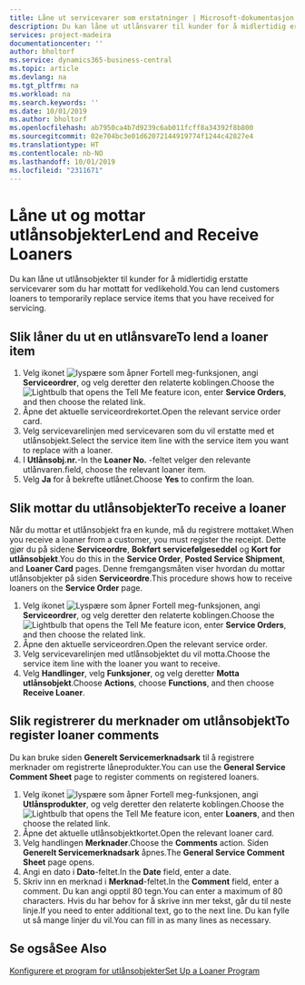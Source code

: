```yaml
---
title: Låne ut servicevarer som erstatninger | Microsoft-dokumentasjon
description: Du kan låne ut utlånsvarer til kunder for å midlertidig erstatte servicevarer som du har mottatt for vedlikehold.
services: project-madeira
documentationcenter: ''
author: bholtorf
ms.service: dynamics365-business-central
ms.topic: article
ms.devlang: na
ms.tgt_pltfrm: na
ms.workload: na
ms.search.keywords: ''
ms.date: 10/01/2019
ms.author: bholtorf
ms.openlocfilehash: ab7950ca4b7d9239c6ab011fcff8a34392f8b800
ms.sourcegitcommit: 02e704bc3e01d62072144919774f1244c42827e4
ms.translationtype: HT
ms.contentlocale: nb-NO
ms.lasthandoff: 10/01/2019
ms.locfileid: "2311671"
---
```

# <a name="lend-and-receive-loaners"></a><span data-ttu-id="0dbd7-103">Låne ut og mottar utlånsobjekter</span><span class="sxs-lookup"><span data-stu-id="0dbd7-103">Lend and Receive Loaners</span></span>
<span data-ttu-id="0dbd7-104">Du kan låne ut utlånsobjekter til kunder for å midlertidig erstatte servicevarer som du har mottatt for vedlikehold.</span><span class="sxs-lookup"><span data-stu-id="0dbd7-104">You can lend customers loaners to temporarily replace service items that you have received for servicing.</span></span>  
  
## <a name="to-lend-a-loaner-item"></a><span data-ttu-id="0dbd7-105">Slik låner du ut en utlånsvare</span><span class="sxs-lookup"><span data-stu-id="0dbd7-105">To lend a loaner item</span></span>    
1. <span data-ttu-id="0dbd7-106">Velg ikonet ![lyspære som åpner Fortell meg-funksjonen](media/ui-search/search_small.png "Fortell hva du vil gjøre"), angi **Serviceordrer**, og velg deretter den relaterte koblingen.</span><span class="sxs-lookup"><span data-stu-id="0dbd7-106">Choose the ![Lightbulb that opens the Tell Me feature](media/ui-search/search_small.png "Tell me what you want to do") icon, enter **Service Orders**, and then choose the related link.</span></span>  
2. <span data-ttu-id="0dbd7-107">Åpne det aktuelle serviceordrekortet.</span><span class="sxs-lookup"><span data-stu-id="0dbd7-107">Open the relevant service order card.</span></span>  
3. <span data-ttu-id="0dbd7-108">Velg servicevarelinjen med servicevaren som du vil erstatte med et utlånsobjekt.</span><span class="sxs-lookup"><span data-stu-id="0dbd7-108">Select the service item line with the service item you want to replace with a loaner.</span></span>  
4. <span data-ttu-id="0dbd7-109">I **Utlånsobj.nr.**-</span><span class="sxs-lookup"><span data-stu-id="0dbd7-109">In the **Loaner No.**</span></span> <span data-ttu-id="0dbd7-110">-feltet velger den relevante utlånvaren.</span><span class="sxs-lookup"><span data-stu-id="0dbd7-110">field, choose the relevant loaner item.</span></span>  
5. <span data-ttu-id="0dbd7-111">Velg **Ja** for å bekrefte utlånet.</span><span class="sxs-lookup"><span data-stu-id="0dbd7-111">Choose **Yes** to confirm the loan.</span></span>  

## <a name="to-receive-a-loaner"></a><span data-ttu-id="0dbd7-112">Slik mottar du utlånsobjekter</span><span class="sxs-lookup"><span data-stu-id="0dbd7-112">To receive a loaner</span></span>  
<span data-ttu-id="0dbd7-113">Når du mottar et utlånsobjekt fra en kunde, må du registrere mottaket.</span><span class="sxs-lookup"><span data-stu-id="0dbd7-113">When you receive a loaner from a customer, you must register the receipt.</span></span> <span data-ttu-id="0dbd7-114">Dette gjør du på sidene **Serviceordre**, **Bokført servicefølgeseddel** og **Kort for utlånsobjekt**.</span><span class="sxs-lookup"><span data-stu-id="0dbd7-114">You do this in the **Service Order**, **Posted Service Shipment**, and **Loaner Card** pages.</span></span> <span data-ttu-id="0dbd7-115">Denne fremgangsmåten viser hvordan du mottar utlånsobjekter på siden **Serviceordre**.</span><span class="sxs-lookup"><span data-stu-id="0dbd7-115">This procedure shows how to receive loaners on the **Service Order** page.</span></span>  
  
1. <span data-ttu-id="0dbd7-116">Velg ikonet ![Lyspære som åpner Fortell meg-funksjonen](media/ui-search/search_small.png "Fortell hva du vil gjøre"), angi **Serviceordrer**, og velg deretter den relaterte koblingen.</span><span class="sxs-lookup"><span data-stu-id="0dbd7-116">Choose the ![Lightbulb that opens the Tell Me feature](media/ui-search/search_small.png "Tell me what you want to do") icon, enter **Service Orders**, and then choose the related link.</span></span>  
2. <span data-ttu-id="0dbd7-117">Åpne den aktuelle serviceordren.</span><span class="sxs-lookup"><span data-stu-id="0dbd7-117">Open the relevant service order.</span></span>  
3. <span data-ttu-id="0dbd7-118">Velg servicevarelinjen med utlånsobjektet du vil motta.</span><span class="sxs-lookup"><span data-stu-id="0dbd7-118">Choose the service item line with the loaner you want to receive.</span></span>  
4. <span data-ttu-id="0dbd7-119">Velg **Handlinger**, velg **Funksjoner**, og velg deretter **Motta utlånsobjekt**.</span><span class="sxs-lookup"><span data-stu-id="0dbd7-119">Choose **Actions**, choose **Functions**, and then choose **Receive Loaner**.</span></span>  

## <a name="to-register-loaner-comments"></a><span data-ttu-id="0dbd7-120">Slik registrerer du merknader om utlånsobjekt</span><span class="sxs-lookup"><span data-stu-id="0dbd7-120">To register loaner comments</span></span>  
<span data-ttu-id="0dbd7-121">Du kan bruke siden **Generelt Servicemerknadsark** til å registrere merknader om registrerte låneprodukter.</span><span class="sxs-lookup"><span data-stu-id="0dbd7-121">You can use the **General Service Comment Sheet** page to register comments on registered loaners.</span></span>  
  
1. <span data-ttu-id="0dbd7-122">Velg ikonet ![lyspære som åpner Fortell meg-funksjonen](media/ui-search/search_small.png "Fortell hva du vil gjøre"), angi **Utlånsprodukter**, og velg deretter den relaterte koblingen.</span><span class="sxs-lookup"><span data-stu-id="0dbd7-122">Choose the ![Lightbulb that opens the Tell Me feature](media/ui-search/search_small.png "Tell me what you want to do") icon, enter **Loaners**, and then choose the related link.</span></span>  
2. <span data-ttu-id="0dbd7-123">Åpne det aktuelle utlånsobjektkortet.</span><span class="sxs-lookup"><span data-stu-id="0dbd7-123">Open the relevant loaner card.</span></span>  
3. <span data-ttu-id="0dbd7-124">Velg handlingen **Merknader**.</span><span class="sxs-lookup"><span data-stu-id="0dbd7-124">Choose the **Comments** action.</span></span> <span data-ttu-id="0dbd7-125">Siden **Generelt Servicemerknadsark** åpnes.</span><span class="sxs-lookup"><span data-stu-id="0dbd7-125">The **General Service Comment Sheet** page opens.</span></span>  
4. <span data-ttu-id="0dbd7-126">Angi en dato i **Dato**-feltet.</span><span class="sxs-lookup"><span data-stu-id="0dbd7-126">In the **Date** field, enter a date.</span></span>  
5. <span data-ttu-id="0dbd7-127">Skriv inn en merknad i **Merknad**-feltet.</span><span class="sxs-lookup"><span data-stu-id="0dbd7-127">In the **Comment** field, enter a comment.</span></span> <span data-ttu-id="0dbd7-128">Du kan angi opptil 80 tegn.</span><span class="sxs-lookup"><span data-stu-id="0dbd7-128">You can enter a maximum of 80 characters.</span></span> <span data-ttu-id="0dbd7-129">Hvis du har behov for å skrive inn mer tekst, går du til neste linje.</span><span class="sxs-lookup"><span data-stu-id="0dbd7-129">If you need to enter additional text, go to the next line.</span></span> <span data-ttu-id="0dbd7-130">Du kan fylle ut så mange linjer du vil.</span><span class="sxs-lookup"><span data-stu-id="0dbd7-130">You can fill in as many lines as necessary.</span></span>  
  
## <a name="see-also"></a><span data-ttu-id="0dbd7-131">Se også</span><span class="sxs-lookup"><span data-stu-id="0dbd7-131">See Also</span></span>  
[<span data-ttu-id="0dbd7-132">Konfigurere et program for utlånsobjekter</span><span class="sxs-lookup"><span data-stu-id="0dbd7-132">Set Up a Loaner Program</span></span>](service-how-setup-loaner-program.md)   

